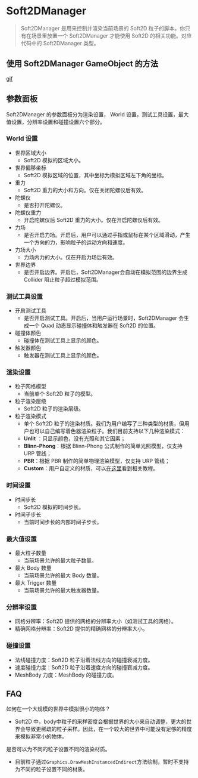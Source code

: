 # Soft2DManager

> Soft2DManager 是用来控制并渲染当前场景的 Soft2D 粒子的脚本。你只有在场景里放置一个 Soft2DManager 才能使用 Soft2D 的相关功能。对应代码中的 Soft2DManager 类型。

## 使用 Soft2DManager GameObject 的方法

[gif](../../GIFs/Soft2DManager.gif)

## 参数面板

Soft2DManager 的参数面板分为渲染设置， World 设置，测试工具设置，最大值设置，分辨率设置和碰撞设置六个部分。

### World 设置

- 世界区域大小
  - Soft2D 模拟的区域大小。
- 世界偏移坐标
  - Soft2D 模拟区域的位置，其中坐标为模拟区域左下角的坐标。
- 重力
  - Soft2D 重力的大小和方向。仅在关闭陀螺仪后有效。
- 陀螺仪
  - 是否打开陀螺仪。
- 陀螺仪重力
  - 开启陀螺仪后 Soft2D 重力的大小。仅在开启陀螺仪后有效。
- 力场
  - 是否开启力场。开启后，用户可以通过手指或鼠标在某个区域滑动，产生一个方向的力，影响粒子的运动方向和速度。
- 力场大小
  - 力场内力的大小。仅在开启力场后有效。
- 世界边界
  - 是否开启边界。开启后，Soft2DManager会自动在模拟范围的边界生成 Collider 阻止粒子超过模拟范围。

### 测试工具设置

- 开启测试工具
  - 是否开启测试工具。开启后，当用户运行场景时，Soft2DManager 会生成一个 Quad 动态显示碰撞体和触发器在 Soft2D 的位置。
- 碰撞体颜色
  - 碰撞体在测试工具上显示的颜色。
- 触发器颜色
  - 触发器在测试工具上显示的颜色。

### 渲染设置

- 粒子网格模型
  - 当前单个 Soft2D 粒子的模型。
- 粒子渲染层级
  - Soft2D 粒子的渲染层级。
- 粒子渲染模式
  - 单个 Soft2D 粒子的渲染材质。我们为用户编写了三种类型的材质，但用户也可以自己编写着色器渲染粒子。我们目前支持以下几种渲染模式：
  - **Unlit** ：只显示颜色，没有光照和其它因素；
  - **Blinn-Phong**：根据 Blinn-Phong 公式制作的简单光照模型，仅支持 URP 管线；
  - **PBR**：根据 PBR 制作的简单物理渲染模型，仅支持 URP 管线；
  - **Custom**：用户自定义的材质，可以[在这里](../Advance/CustomShader.md)看到相关教程。

### 时间设置

- 时间步长
  - Soft2D 模拟的时间步长。
- 时间子步长
  - 当前时间步长的内部时间子步长。

### 最大值设置

- 最大粒子数量
  - 当前场景允许的最大粒子数量。
- 最大 Body 数量
  - 当前场景允许的最大 Body 数量。
- 最大 Trigger 数量
  - 当前场景允许的最大触发器数量。

### 分辨率设置

- 网格分辨率：Soft2D 提供的网格的分辨率大小（如测试工具的网格）。
- 精确网格分辨率：Soft2D 提供的精确网格的分辨率大小。

### 碰撞设置

- 法线碰撞力度：Soft2D 粒子沿着法线方向的碰撞衰减力度。
- 速度碰撞力度：Soft2D 粒子沿着速度方向的碰撞衰减力度。
- MeshBody 力度：MeshBody 的碰撞力度。

## FAQ

如何在一个大规模的世界中模拟很小的物体？
- Soft2D 中，body中粒子的采样密度会根据世界的大小来自动调整，更大的世界会导致更稀疏的粒子采样。因此，在一个较大的世界中可能没有足够的精度来模拟非常小的物体。

是否可以为不同的粒子设置不同的渲染材质。
- 目前粒子通过`Graphics.DrawMeshInstancedIndirect`方法绘制，暂时不支持为不同的粒子设置不同的材质。
